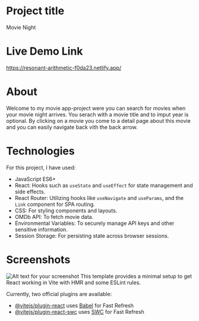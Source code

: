 # Project title

Movie Night

# Live Demo Link

https://resonant-arithmetic-f0da23.netlify.app/

# About

Welcome to my movie app-project were you can search for movies when your movie night arrives.
You serach with a movie title and to imput year is optional.
By clicking on a movie you come to a detail page about this movie and you can easily navigate back vith the back arrow.

# Technologies

For this project, I have used:

- JavaScript ES6+
- React: Hooks such as `useState` and `useEffect` for state management and side effects.
- React Router: Utilizing hooks like `useNavigate` and `useParams`, and the `Link` component for SPA routing.
- CSS: For styling components and layouts.
- OMDb API: To fetch movie data.
- Environmental Variables: To securely manage API keys and other sensitive information.
- Session Storage: For persisting state across browser sessions.

# Screenshots

![Alt text for your screenshot](asset/screen1.png "Optional title")
This template provides a minimal setup to get React working in Vite with HMR and some ESLint rules.

Currently, two official plugins are available:

- [@vitejs/plugin-react](https://github.com/vitejs/vite-plugin-react/blob/main/packages/plugin-react/README.md) uses [Babel](https://babeljs.io/) for Fast Refresh
- [@vitejs/plugin-react-swc](https://github.com/vitejs/vite-plugin-react-swc) uses [SWC](https://swc.rs/) for Fast Refresh
